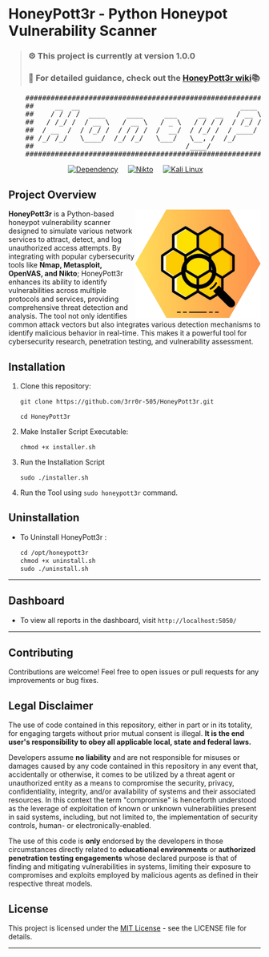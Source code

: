 # HoneyPott3r - Python Honeypot Vulnerability Scanner

>### ⚙️ **This project is currently at version 1.0.0**
>### 📖 **For detailed guidance, check out the [HoneyPott3r wiki](https://github.com/3rr0r-505/HoneyPott3r/wiki)📚**

<pre>
    #####################################################################################################
    ##     __  __                                      ____              __     __     _____           ##
    ##    / / / /  ____     ____     ___     __  __   / __ \   ____     / /_   / /_   |__  /   _____   ##
    ##   / /_/ /  / __ \   / __ \   / _ \   / / / /  / /_/ /  / __ \   / __/  / __/    /_ <   / ___/   ##
    ##  / __  /  / /_/ /  / / / /  /  __/  / /_/ /  / ____/  / /_/ /  / /_   / /_    ___/ /  / /       ## 
    ## /_/ /_/   \____/  /_/ /_/   \___/   \__, /  /_/       \____/   \__/   \__/   /____/  /_/        ##
    ##                                    /____/                                                       ## 
    ##################################################################################################### 
</pre>

<p align="center"> 
<a href="https://www.python.org/"><img alt="" src="https://img.shields.io/badge/python-3.11%2B-blue?logo=python&logoColor=88d4d7"/></a>
<a href="https://pypi.org/project/requests/"><img alt="Dependency" src="https://img.shields.io/badge/pypi-dependency-orange?logo=pypi&logoColor=white"/></a>
<a href="https://www.gnu.org/software/bash/"><img alt="" src="https://img.shields.io/badge/bash-5.0+-lightgrey?logo=gnu-bash&logoColor=white"/></a>
<a href="https://www.json.org/"><img alt="" src="https://img.shields.io/badge/json-structured-lightblue?logo=json&logoColor=white"/></a>
<a href="https://nmap.org/"><img alt="" src="https://img.shields.io/badge/nmap-Network%20Scnner-blue?logo=nmap&logoColor=white"/></a>
<a href="https://www.openvas.org/"><img alt="" src="https://img.shields.io/badge/openvas-Vulnerability%20Scanner-green?logo=openvas&logoColor=white"/></a>
<a href="https://cirt.net/Nikto2"><img alt="Nikto" src="https://img.shields.io/badge/Nikto-Web%20Server%20Scanner-89c3e4?logo=nikto&logoColor=white"/></a>
<a href="https://www.metasploit.com/"><img alt="" src="https://img.shields.io/badge/metasploit-framework-red?logo=metasploit&logoColor=white"/></a>
<a href="https://developer.mozilla.org/en-US/docs/Web"><img alt="" src="https://img.shields.io/badge/web%20technology-HTML%2FCSS%2FJS-blue?logo=html5&logoColor=white"/></a>
<a href="https://vercel.com/"><img alt="" src="https://img.shields.io/badge/vercel-deployment-black?logo=vercel&logoColor=white"/></a>
<a href="https://www.mongodb.com/"><img alt="" src="https://img.shields.io/badge/mongoDB-Atlas-green?logo=mongodb&logoColor=white"/></a>
<a href="https://www.kali.org/"><img alt="Kali Linux" src="https://img.shields.io/badge/Kali%20Linux-2024.4-blue?logo=kali-linux&logoColor=white"/></a>
</p>

## Project Overview
<img align="right" alt="HoneyPott3r Logo" src="https://raw.githubusercontent.com/3rr0r-505/HoneyPott3r/main/img/HoneyPott3r-noBG-hex1.png" width="250">
<p align="left">
<b>HoneyPott3r</b> is a Python-based honeypot vulnerability scanner designed to simulate various network services to attract, detect, and log unauthorized access attempts. By integrating with popular cybersecurity tools like <b>Nmap, Metasploit, OpenVAS, and Nikto</b>; HoneyPott3r enhances its ability to identify vulnerabilities across multiple protocols and services, providing comprehensive threat detection and analysis. The tool not only identifies common attack vectors but also integrates various detection mechanisms to identify malicious behavior in real-time. This makes it a powerful tool for cybersecurity research, penetration testing, and vulnerability assessment.
</p>

## Installation

1. Clone this repository:
     ```
     git clone https://github.com/3rr0r-505/HoneyPott3r.git
     ```
     ```
     cd HoneyPott3r
     ```
2. Make Installer Script Executable:
     ```
     chmod +x installer.sh
     ```
3. Run the Installation Script
     ```
     sudo ./installer.sh
     ```
4. Run the Tool using `sudo honeypott3r` command.

## Uninstallation
- To Uninstall HoneyPott3r :
     ```
     cd /opt/honeypott3r
     chmod +x uninstall.sh
     sudo ./uninstall.sh
     ```
---
## Dashboard
- To view all reports in the dashboard, visit `http://localhost:5050/`
---
<!--
## Usage
- Start all honeypot services:
```
python scripts/start_services.py
```
- Monitor traffic and detect attacks:
```
python scripts/monitor_traffic.py
```
- Stop all honeypot services:
```
python scripts/stop_services.py
```
---
## Approach for Development

- [ ] **Identify Flaws in Current Honeypots**  
  Conduct research on existing open-source honeypots to pinpoint their limitations and vulnerabilities.

- [ ] **Discover Attack Vectors**  
  Explore how malicious actors exploit these flaws to compromise systems.

- [ ] **Select an Open-Source Honeypot**  
  Choose a suitable open-source honeypot project as the base for further development.

- [ ] **Mitigate Flaws**  
  Implement features and improvements to address the identified weaknesses, enhancing security and functionality.

- [ ] **Documentation and Research Publication**  
  Document all findings, development steps, and results. Compile this work into a research paper and publish it to contribute to the cybersecurity community.

---
-->
## Contributing
Contributions are welcome! Feel free to open issues or pull requests for any improvements or bug fixes.

## Legal Disclaimer
The use of code contained in this repository, either in part or in its totality,
for engaging targets without prior mutual consent is illegal. **It is
the end user's responsibility to obey all applicable local, state and
federal laws.**

Developers assume **no liability** and are not
responsible for misuses or damages caused by any code contained
in this repository in any event that, accidentally or otherwise, it comes to
be utilized by a threat agent or unauthorized entity as a means to compromise
the security, privacy, confidentiality, integrity, and/or availability of
systems and their associated resources. In this context the term "compromise" is
henceforth understood as the leverage of exploitation of known or unknown vulnerabilities
present in said systems, including, but not limited to, the implementation of
security controls, human- or electronically-enabled.

The use of this code is **only** endorsed by the developers in those
circumstances directly related to **educational environments** or
**authorized penetration testing engagements** whose declared purpose is that
of finding and mitigating vulnerabilities in systems, limiting their exposure
to compromises and exploits employed by malicious agents as defined in their
respective threat models.

## License
This project is licensed under the [MIT License](https://github.com/3rr0r-505/HoneyPot3r/blob/main/LICENSE) - see the LICENSE file for details.

---

